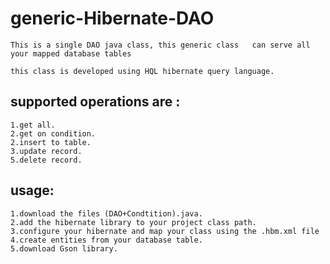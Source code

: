 # generic-Hibernate-DAO
```
This is a single DAO java class, this generic class   can serve all your mapped database tables

this class is developed using HQL hibernate query language.
```
## supported operations are :
```
1.get all.
2.get on condition.
2.insert to table.
3.update record.
5.delete record.
```
## usage:
```
1.download the files (DAO+Condtition).java.
2.add the hibernate library to your project class path.
3.configure your hibernate and map your class using the .hbm.xml file 
4.create entities from your database table.
5.download Gson library.


```
